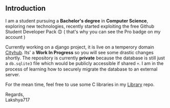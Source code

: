 ## Introduction

I am a student pursuing a **Bachelor's degree** in **Computer Science**, exploring new technologies, recently started exploiting the free Github Student Developer Pack 😊 ( that's why you can see the Pro badge on my account )

Currently working on a django project, it is live on a temperory domain <a href="https://cityhub-gyg8d5gcdygdgyg4.centralindia-01.azurewebsites.net/">Cityhub</a>. Its' a **Work In Progress** so you will see some drastic changes shortly. The repository is currently **private** because the database is still just a `db.sqlite3` file which would be publicly accessible if shared 💀. I am in the process of learning how to securely migrate the database to an external server.

For the mean time, feel free to use some C libraries in my [Library](https://github.com/Lakshya717/Library) repo.

Regards,<br>
Lakshya717
<!--
**Lakshya717/Lakshya717** is a ✨ _special_ ✨ repository because its `README.md` (this file) appears on your GitHub profile.

Here are some ideas to get you started:

- 🔭 I’m currently working on ...
- 🌱 I’m currently learning ...
- 👯 I’m looking to collaborate on ...
- 🤔 I’m looking for help with ...
- 💬 Ask me about ...
- 📫 How to reach me: ...
- 😄 Pronouns: ...
- ⚡ Fun fact: ...
-->
